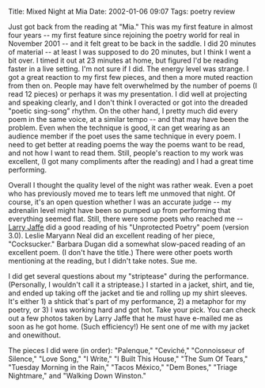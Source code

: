 Title: Mixed Night at Mia
Date: 2002-01-06 09:07
Tags: poetry review

Just got back from the reading at "Mia." This was my first feature in
almost four years -- my first feature since rejoining the poetry world
for real in November 2001 -- and it felt great to be back in the saddle.
I did 20 minutes of material -- at least I was supposed to do 20
minutes, but I think I went a bit over. I timed it out at 23 minutes at
home, but figured I'd be reading faster in a live setting. I'm not sure
if I did. The energy level was strange. I got a great reaction to my
first few pieces, and then a more muted reaction from then on. People
may have felt overwhelmed by the number of poems (I read 12 pieces) or
perhaps it was my presentation. I did well at projecting and speaking
clearly, and I don't think I overacted or got into the dreaded "poetic
sing-song" rhythm. On the other hand, I pretty much did every poem in
the same voice, at a similar tempo -- and that may have been the
problem. Even when the technique is good, it can get wearing as an
audience member if the poet uses the same technique in every poem. I
need to get better at reading poems the way the poems want to be read,
and not how I want to read them. Still, people's reaction to my work was
excellent, (I got many compliments after the reading) and I had a great
time performing.

Overall I thought the quality level of the night was rather weak. Even a
poet who has previously moved me to tears left me unmoved that night. Of
course, it's an open question whether I was an accurate judge -- my
adrenalin level might have been so pumped up from performing that
everything seemed flat. Still, there were some poets who reached me --
[Larry Jaffe](http://www.lgjaffe.com/) did a good reading of his
"Unprotected Poetry" poem (version 3.0). Leslie Maryann Neal did an
excellent reading of her piece, "Cocksucker." Barbara Dugan did a
somewhat slow-paced reading of an excellent poem. (I don't have the
title.) There were other poets worth mentioning at the reading, but I
didn't take notes. Sue me.

I did get several questions about my "striptease" during the
performance. (Personally, I wouldn't call it a striptease.) I started in
a jacket, shirt, and tie, and ended up taking off the jacket and tie and
rolling up my shirt sleeves. It's either 1) a shtick that's part of my
performance, 2) a metaphor for my poetry, or 3) I was working hard and
got hot. Take your pick. You can check out a few photos taken by Larry
Jaffe that he must have e-mailed me as soon as he got home. (Such
efficiency!) He sent one of me with my jacket and onewithout.

The pieces I did were (in order): "Palenque," "Ceviché," "Connoisseur of
Silence," "Love Song," "I Write," "I Built This House," "The Sum Of
Tears," "Tuesday Morning in the Rain," "Tacos México," "Dem Bones,"
"Triage Nightmare," and "Walking Down Winston."

